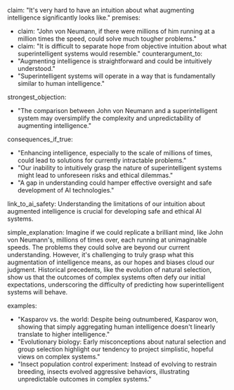 claim: "It's very hard to have an intuition about what augmenting intelligence significantly looks like."
premises:
  - claim: "John von Neumann, if there were millions of him running at a million times the speed, could solve much tougher problems."
  - claim: "It is difficult to separate hope from objective intuition about what superintelligent systems would resemble."
counterargument_to:
  - "Augmenting intelligence is straightforward and could be intuitively understood."
  - "Superintelligent systems will operate in a way that is fundamentally similar to human intelligence."

strongest_objection:
  - "The comparison between John von Neumann and a superintelligent system may oversimplify the complexity and unpredictability of augmenting intelligence."

consequences_if_true:
  - "Enhancing intelligence, especially to the scale of millions of times, could lead to solutions for currently intractable problems."
  - "Our inability to intuitively grasp the nature of superintelligent systems might lead to unforeseen risks and ethical dilemmas."
  - "A gap in understanding could hamper effective oversight and safe development of AI technologies."

link_to_ai_safety: Understanding the limitations of our intuition about augmented intelligence is crucial for developing safe and ethical AI systems.

simple_explanation: Imagine if we could replicate a brilliant mind, like John von Neumann's, millions of times over, each running at unimaginable speeds. The problems they could solve are beyond our current understanding. However, it's challenging to truly grasp what this augmentation of intelligence means, as our hopes and biases cloud our judgment. Historical precedents, like the evolution of natural selection, show us that the outcomes of complex systems often defy our initial expectations, underscoring the difficulty of predicting how superintelligent systems will behave.

examples:
  - "Kasparov vs. the world: Despite being outnumbered, Kasparov won, showing that simply aggregating human intelligence doesn't linearly translate to higher intelligence."
  - "Evolutionary biology: Early misconceptions about natural selection and group selection highlight our tendency to project simplistic, hopeful views on complex systems."
  - "Insect population control experiment: Instead of evolving to restrain breeding, insects evolved aggressive behaviors, illustrating unpredictable outcomes in complex systems."